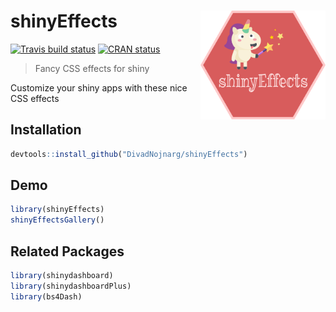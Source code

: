 # shinyEffects <img src="man/figures/shinyEffects_pink.png" width=200 align="right" />
[![Travis build status](https://travis-ci.org/DivadNojnarg/shinyEffects.svg?branch=master)](https://travis-ci.org/DivadNojnarg/shinyEffects)
[![CRAN status](https://www.r-pkg.org/badges/version/shinyEffects)](https://cran.r-project.org/package=shinyEffects)

> Fancy CSS effects for shiny

Customize your shiny apps with these nice CSS effects

## Installation

```r
devtools::install_github("DivadNojnarg/shinyEffects")
```

## Demo

```r
library(shinyEffects)
shinyEffectsGallery()
```

## Related Packages

```r
library(shinydashboard)
library(shinydashboardPlus)
library(bs4Dash)
```

